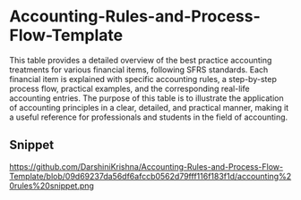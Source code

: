 # Accounting-Rules-and-Process-Flow-Template

This table provides a detailed overview of the best practice accounting treatments for various financial items, following SFRS standards. Each financial item is explained with specific accounting rules, a step-by-step process flow, practical examples, and the corresponding real-life accounting entries. The purpose of this table is to illustrate the application of accounting principles in a clear, detailed, and practical manner, making it a useful reference for professionals and students in the field of accounting.

## Snippet

https://github.com/DarshiniKrishna/Accounting-Rules-and-Process-Flow-Template/blob/09d69237da56df6afccb0562d79fff116f183f1d/accounting%20rules%20snippet.png
